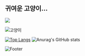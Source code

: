## 귀여운 고양이... 

 <img src="https://capsule-render.vercel.app/api?type=waving&color=auto&height=200&section=header&text=Nara's%20Github&fontSize=90" /> 

![고양이](https://user-images.githubusercontent.com/126214676/221125308-784f6850-0920-47cc-9f53-6716e52aa116.jpg)


[![Top Langs](https://github-readme-stats.vercel.app/api/top-langs/?username=nara133)](https://github.com/nara133/github-readme-stats) ![Anurag's GitHub stats](https://github-readme-stats.vercel.app/api?username=nara133&show_icons=true&theme=radical)

![Footer](https://capsule-render.vercel.app/api?type=waving&color=auto&height=200&section=footer)

